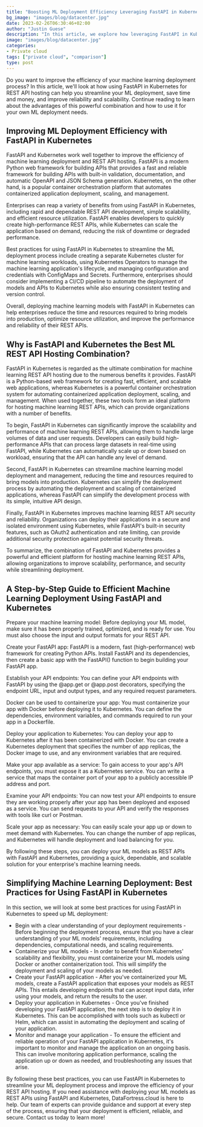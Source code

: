 ```yaml
---
title: "Boosting ML Deployment Efficiency Leveraging FastAPI in Kubernetes for REST API Hosting"
bg_image: "images/blog/datacenter.jpg"
date: 2023-02-26T06:30:46+02:00
author: "Justin Guese"
description: "In this article, we explore how leveraging FastAPI in Kubernetes for REST API hosting can streamline your ML deployment, reduce time and resources, and increase reliability and scalability."
image: "images/blog/datacenter.jpg"
categories:
- Private cloud
tags: ["private cloud", "comparison"]
type: post
---
```



Do you want to improve the efficiency of your machine learning deployment process? In this article, we'll look at how using FastAPI in Kubernetes for REST API hosting can help you streamline your ML deployment, save time and money, and improve reliability and scalability. Continue reading to learn about the advantages of this powerful combination and how to use it for your own ML deployment needs.

## Improving ML Deployment Efficiency with FastAPI in Kubernetes

FastAPI and Kubernetes work well together to improve the efficiency of machine learning deployment and REST API hosting. FastAPI is a modern Python web framework for building APIs that provides a fast and reliable framework for building APIs with built-in validation, documentation, and automatic OpenAPI and JSON Schema generation. Kubernetes, on the other hand, is a popular container orchestration platform that automates containerized application deployment, scaling, and management.

Enterprises can reap a variety of benefits from using FastAPI in Kubernetes, including rapid and dependable REST API development, simple scalability, and efficient resource utilization. FastAPI enables developers to quickly create high-performance REST APIs, while Kubernetes can scale the application based on demand, reducing the risk of downtime or degraded performance.

Best practices for using FastAPI in Kubernetes to streamline the ML deployment process include creating a separate Kubernetes cluster for machine learning workloads, using Kubernetes Operators to manage the machine learning application's lifecycle, and managing configuration and credentials with ConfigMaps and Secrets. Furthermore, enterprises should consider implementing a CI/CD pipeline to automate the deployment of models and APIs to Kubernetes while also ensuring consistent testing and version control.

Overall, deploying machine learning models with FastAPI in Kubernetes can help enterprises reduce the time and resources required to bring models into production, optimize resource utilization, and improve the performance and reliability of their REST APIs.

## Why is FastAPI and Kubernetes the Best ML REST API Hosting Combination?

FastAPI in Kubernetes is regarded as the ultimate combination for machine learning REST API hosting due to the numerous benefits it provides. FastAPI is a Python-based web framework for creating fast, efficient, and scalable web applications, whereas Kubernetes is a powerful container orchestration system for automating containerized application deployment, scaling, and management. When used together, these two tools form an ideal platform for hosting machine learning REST APIs, which can provide organizations with a number of benefits.

To begin, FastAPI in Kubernetes can significantly improve the scalability and performance of machine learning REST APIs, allowing them to handle large volumes of data and user requests. Developers can easily build high-performance APIs that can process large datasets in real-time using FastAPI, while Kubernetes can automatically scale up or down based on workload, ensuring that the API can handle any level of demand.

Second, FastAPI in Kubernetes can streamline machine learning model deployment and management, reducing the time and resources required to bring models into production. Kubernetes can simplify the deployment process by automating the deployment and scaling of containerized applications, whereas FastAPI can simplify the development process with its simple, intuitive API design.

Finally, FastAPI in Kubernetes improves machine learning REST API security and reliability. Organizations can deploy their applications in a secure and isolated environment using Kubernetes, while FastAPI's built-in security features, such as OAuth2 authentication and rate limiting, can provide additional security protection against potential security threats.

To summarize, the combination of FastAPI and Kubernetes provides a powerful and efficient platform for hosting machine learning REST APIs, allowing organizations to improve scalability, performance, and security while streamlining deployment.

## A Step-by-Step Guide to Efficient Machine Learning Deployment Using FastAPI and Kubernetes

Prepare your machine learning model:
Before deploying your ML model, make sure it has been properly trained, optimized, and is ready for use. You must also choose the input and output formats for your REST API.

Create your FastAPI app:
FastAPI is a modern, fast (high-performance) web framework for creating Python APIs. Install FastAPI and its dependencies, then create a basic app with the FastAPI() function to begin building your FastAPI app.

Establish your API endpoints:
You can define your API endpoints with FastAPI by using the @app.get or @app.post decorators, specifying the endpoint URL, input and output types, and any required request parameters.

Docker can be used to containerize your app:
You must containerize your app with Docker before deploying it to Kubernetes. You can define the dependencies, environment variables, and commands required to run your app in a Dockerfile.

Deploy your application to Kubernetes:
You can deploy your app to Kubernetes after it has been containerized with Docker. You can create a Kubernetes deployment that specifies the number of app replicas, the Docker image to use, and any environment variables that are required.

Make your app available as a service:
To gain access to your app's API endpoints, you must expose it as a Kubernetes service. You can write a service that maps the container port of your app to a publicly accessible IP address and port.

Examine your API endpoints:
You can now test your API endpoints to ensure they are working properly after your app has been deployed and exposed as a service. You can send requests to your API and verify the responses with tools like curl or Postman.

Scale your app as necessary:
You can easily scale your app up or down to meet demand with Kubernetes. You can change the number of app replicas, and Kubernetes will handle deployment and load balancing for you.

By following these steps, you can deploy your ML models as REST APIs with FastAPI and Kubernetes, providing a quick, dependable, and scalable solution for your enterprise's machine learning needs.

## Simplifying Machine Learning Deployment: Best Practices for Using FastAPI in Kubernetes

In this section, we will look at some best practices for using FastAPI in Kubernetes to speed up ML deployment:

- Begin with a clear understanding of your deployment requirements - Before beginning the deployment process, ensure that you have a clear understanding of your ML models' requirements, including dependencies, computational needs, and scaling requirements.
- Containerize your ML models - In order to benefit from Kubernetes' scalability and flexibility, you must containerize your ML models using Docker or another containerization tool. This will simplify the deployment and scaling of your models as needed.
- Create your FastAPI application - After you've containerized your ML models, create a FastAPI application that exposes your models as REST APIs. This entails developing endpoints that can accept input data, infer using your models, and return the results to the user.
- Deploy your application in Kubernetes - Once you've finished developing your FastAPI application, the next step is to deploy it in Kubernetes. This can be accomplished with tools such as kubectl or Helm, which can assist in automating the deployment and scaling of your application.
- Monitor and manage your application - To ensure the efficient and reliable operation of your FastAPI application in Kubernetes, it's important to monitor and manage the application on an ongoing basis. This can involve monitoring application performance, scaling the application up or down as needed, and troubleshooting any issues that arise.

By following these best practices, you can use FastAPI in Kubernetes to streamline your ML deployment process and improve the efficiency of your REST API hosting.
If you need assistance with deploying your ML models as REST APIs using FastAPI and Kubernetes, DataFortress.cloud is here to help. Our team of experts can provide guidance and support at every step of the process, ensuring that your deployment is efficient, reliable, and secure. Contact us today to learn more!



